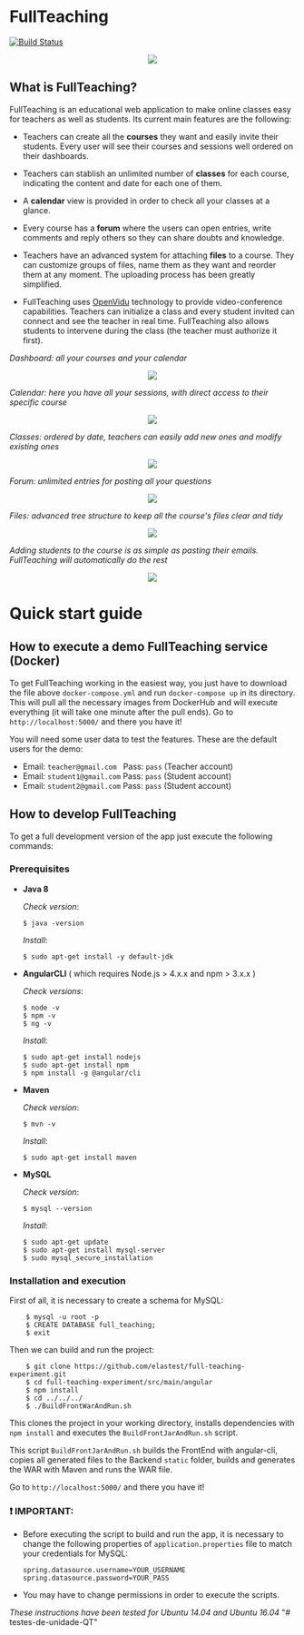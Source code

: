 # FullTeaching

[![Build Status](https://travis-ci.org/pabloFuente/full-teaching.png?branch=master)](https://travis-ci.org/pabloFuente/full-teaching)

<p align="center"><img src="https://github.com/pabloFuente/full-teaching/blob/master/ReadmeImages/presentation.png?raw=true"/></p>


## What is FullTeaching?
FullTeaching is an educational web application to make online classes easy for teachers as well as students. Its current main features are the following:

- Teachers can create all the **courses** they want and easily invite their students. Every user will see their courses and sessions well ordered on their dashboards.

- Teachers can stablish an unlimited number of **classes** for each course, indicating the content and date for each one of them.

- A **calendar** view is provided in order to check all your classes at a glance.

- Every course has a **forum** where the users can open entries, write comments and reply others so they can share doubts and knowledge.

- Teachers have an advanced system for attaching **files** to a course. They can customize groups of files, name them as they want and reorder them at any moment. The uploading process has been greatly simplified.

- FullTeaching uses [OpenVidu](http://openvidu.io) technology to provide video-conference capabilities. Teachers can initialize a class and every student invited can connect and see the teacher in real time. FullTeaching also allows students to intervene during the class (the teacher must authorize it first).

*Dashboard: all your courses and your calendar*
<p align="center"><img src="https://github.com/pabloFuente/full-teaching/blob/master/ReadmeImages/dashboard.png?raw=true"/></p>

*Calendar: here you have all your sessions, with direct access to their specific course*
<p align="center"><img src="https://github.com/pabloFuente/full-teaching/blob/master/ReadmeImages/calendar.png?raw=true"/></p>

*Classes: ordered by date, teachers can easily add new ones and modify existing ones*
<p align="center"><img src="https://github.com/pabloFuente/full-teaching/blob/master/ReadmeImages/sessions.png?raw=true"/></p>

*Forum: unlimited entries for posting all your questions*
<p align="center"><img src="https://github.com/pabloFuente/full-teaching/blob/master/ReadmeImages/forum.png?raw=true"/></p>

*Files: advanced tree structure to keep all the course's files clear and tidy*
<p align="center"><img src="https://github.com/pabloFuente/full-teaching/blob/master/ReadmeImages/files.png?raw=true"/></p>

*Adding students to the course is as simple as pasting their emails. FullTeaching will automatically do the rest*
<p align="center"><img src="https://github.com/pabloFuente/full-teaching/blob/master/ReadmeImages/addattedners.png?raw=true"/></p>

# Quick start guide

## How to execute a demo FullTeaching service (Docker)

To get FullTeaching working in the easiest way, you just have to download the file above `docker-compose.yml` and run `docker-compose up` in its directory. This will pull all the necessary images from DockerHub and will execute everything (it will take one minute after the pull ends). Go to `http://localhost:5000/` and there you have it!

You will need some user data to test the features. These are the default users for the demo:
- Email: `teacher@gmail.com`   Pass: `pass`  (Teacher account)
- Email: `student1@gmail.com`  Pass: `pass`  (Student account) 
- Email: `student2@gmail.com`  Pass: `pass`  (Student account)


## How to develop FullTeaching

To get a full development version of the app just execute the following commands:


### Prerequisites

  - **Java 8**

    *Check version*:

        $ java -version

     *Install*:

        $ sudo apt-get install -y default-jdk

  - **AngularCLI** ( which requires  Node.js > 4.x.x  and  npm > 3.x.x )

    *Check versions*:

        $ node -v
        $ npm -v
        $ ng -v

     *Install*:

        $ sudo apt-get install nodejs
        $ sudo apt-get install npm
        $ npm install -g @angular/cli

  - **Maven**

    *Check version*:

        $ mvn -v

    *Install*:

        $ sudo apt-get install maven

  - **MySQL**

    *Check version*:

        $ mysql --version

    *Install*:

        $ sudo apt-get update
        $ sudo apt-get install mysql-server
        $ sudo mysql_secure_installation

### Installation and execution

  First of all, it is necessary to create a schema for MySQL:

        $ mysql -u root -p
        $ CREATE DATABASE full_teaching;
        $ exit

  Then we can build and run the project:

        $ git clone https://github.com/elastest/full-teaching-experiment.git
        $ cd full-teaching-experiment/src/main/angular
        $ npm install
        $ cd ../../../
        $ ./BuildFrontWarAndRun.sh

This clones the project in your working directory, installs dependencies with `npm install` and executes the `BuildFrontJarAndRun.sh` script.

This script `BuildFrontJarAndRun.sh` builds the FrontEnd with angular-cli, copies all generated files to the Backend `static` folder, builds and generates the WAR with Maven and runs the WAR file.

Go to `http://localhost:5000/` and there you have it!

### :heavy_exclamation_mark: **IMPORTANT**:

  - Before executing the script to build and run the app, it is necessary to change the following properties of `application.properties` file to match your credentials for MySQL:

        spring.datasource.username=YOUR_USERNAME
        spring.datasource.password=YOUR_PASS

  - You may have to change permissions in order to execute the scripts.

*These instructions have been tested for Ubuntu 14.04 and Ubuntu 16.04*
"# testes-de-unidade-QT" 
